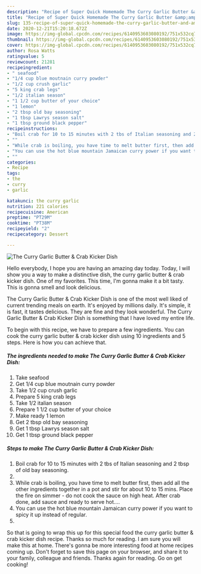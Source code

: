 ```yaml
---
description: "Recipe of Super Quick Homemade The Curry Garlic Butter &amp;amp; Crab Kicker Dish"
title: "Recipe of Super Quick Homemade The Curry Garlic Butter &amp;amp; Crab Kicker Dish"
slug: 135-recipe-of-super-quick-homemade-the-curry-garlic-butter-and-amp-crab-kicker-dish
date: 2020-12-21T15:20:18.672Z
image: https://img-global.cpcdn.com/recipes/6140953603080192/751x532cq70/the-curry-garlic-butter-crab-kicker-dish-recipe-main-photo.jpg
thumbnail: https://img-global.cpcdn.com/recipes/6140953603080192/751x532cq70/the-curry-garlic-butter-crab-kicker-dish-recipe-main-photo.jpg
cover: https://img-global.cpcdn.com/recipes/6140953603080192/751x532cq70/the-curry-garlic-butter-crab-kicker-dish-recipe-main-photo.jpg
author: Rosa Watts
ratingvalue: 5
reviewcount: 21281
recipeingredient:
- " seafood"
- "1/4 cup blue moutnain curry powder"
- "1/2 cup crush garlic"
- "5 king crab legs"
- "1/2 italian season"
- "1 1/2 cup butter of your choice"
- "1 lemon"
- "2 tbsp old bay seasoning"
- "1 tbsp Lawrys season salt"
- "1 tbsp ground black pepper"
recipeinstructions:
- "Boil crab for 10 to 15 minutes with 2 tbs of Italian seasoning and 2 tbsp of old bay seasoning."
- ""
- "While crab is boiling, you have time to melt butter first, then add all the other ingredients together in a pot and stir for about 10 to 15 mins. Place the fire on simmer - do not cook the sauce on high heat. After crab done, add sauce and ready to serve hot...."
- "You can use the hot blue mountain Jamaican curry power if you want to spicy it up instead of regular."
- ""
categories:
- Recipe
tags:
- the
- curry
- garlic

katakunci: the curry garlic 
nutrition: 221 calories
recipecuisine: American
preptime: "PT29M"
cooktime: "PT38M"
recipeyield: "2"
recipecategory: Dessert

---
```



![The Curry Garlic Butter &amp; Crab Kicker Dish](https://img-global.cpcdn.com/recipes/6140953603080192/751x532cq70/the-curry-garlic-butter-crab-kicker-dish-recipe-main-photo.jpg)

Hello everybody, I hope you are having an amazing day today. Today, I will show you a way to make a distinctive dish, the curry garlic butter &amp; crab kicker dish. One of my favorites. This time, I'm gonna make it a bit tasty. This is gonna smell and look delicious.



The Curry Garlic Butter &amp; Crab Kicker Dish is one of the most well liked of current trending meals on earth. It's enjoyed by millions daily. It's simple, it is fast, it tastes delicious. They are fine and they look wonderful. The Curry Garlic Butter &amp; Crab Kicker Dish is something that I have loved my entire life.


To begin with this recipe, we have to prepare a few ingredients. You can cook the curry garlic butter &amp; crab kicker dish using 10 ingredients and 5 steps. Here is how you can achieve that.

<!--inarticleads1-->

##### The ingredients needed to make The Curry Garlic Butter &amp; Crab Kicker Dish:

1. Take  seafood
1. Get 1/4 cup blue moutnain curry powder
1. Take 1/2 cup crush garlic
1. Prepare 5 king crab legs
1. Take 1/2 italian season
1. Prepare 1 1/2 cup butter of your choice
1. Make ready 1 lemon
1. Get 2 tbsp old bay seasoning
1. Get 1 tbsp Lawrys season salt
1. Get 1 tbsp ground black pepper




<!--inarticleads2-->

##### Steps to make The Curry Garlic Butter &amp; Crab Kicker Dish:

1. Boil crab for 10 to 15 minutes with 2 tbs of Italian seasoning and 2 tbsp of old bay seasoning.
1. 
1. While crab is boiling, you have time to melt butter first, then add all the other ingredients together in a pot and stir for about 10 to 15 mins. Place the fire on simmer - do not cook the sauce on high heat. After crab done, add sauce and ready to serve hot....
1. You can use the hot blue mountain Jamaican curry power if you want to spicy it up instead of regular.
1. 




So that is going to wrap this up for this special food the curry garlic butter &amp; crab kicker dish recipe. Thanks so much for reading. I am sure you will make this at home. There's gonna be more interesting food at home recipes coming up. Don't forget to save this page on your browser, and share it to your family, colleague and friends. Thanks again for reading. Go on get cooking!
